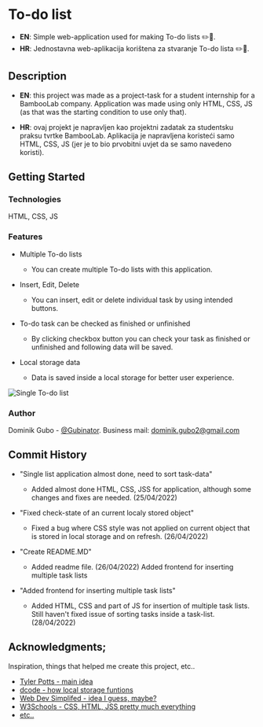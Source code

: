 # To-do list

* **EN**: Simple web-application used for making To-do lists ✏️📝.
* **HR**: Jednostavna web-aplikacija korištena za stvaranje To-do lista ✏️📝.

## Description

* **EN**: 
this project was made as a project-task for a student internship for a BambooLab company. Application was made using only HTML, CSS, JS (as that was the starting condition to use only that).

* **HR**:
ovaj projekt je napravljen kao projektni zadatak za studentsku praksu tvrtke BambooLab. Aplikacija je napravljena koristeći samo HTML, CSS, JS (jer je to bio prvobitni uvjet da se samo navedeno koristi).  



## Getting Started

### Technologies

HTML, CSS, JS

### Features 

* Multiple To-do lists
   * You can create multiple To-do lists with this application.


* Insert, Edit, Delete
   * You can insert, edit or delete individual task by using intended buttons. 


* To-do task can be checked as finished or unfinished
   * By clicking checkbox button you can check your task as finished or unfinished and following data will be saved. 


* Local storage data
   * Data is saved inside a local storage for better user experience.

![Single To-do list](https://i.imgur.com/Mrg41xa.jpeg)

### Author

Dominik Gubo - [@Gubinator](https://github.com/Gubinator/).
Business mail: dominik.gubo2@gmail.com

## Commit History

* "Single list application almost done, need to sort task-data"
    * Added almost done HTML, CSS, JSS for application, although some changes and fixes are needed. (25/04/2022)
   
* "Fixed check-state of an current localy stored object"
    * Fixed a bug where CSS style was not applied on current object that is stored in local storage and on refresh. (26/04/2022)
    
* "Create README.MD"
    * Added readme file. (26/04/2022) Added frontend for inserting multiple task lists

* "Added frontend for inserting multiple task lists"
    * Added HTML, CSS and part of JS for insertion of multiple task lists. Still haven't fixed issue of sorting tasks inside a task-list. (28/04/2022)


## Acknowledgments;

Inspiration, things that helped me create this project, etc..
* [Tyler Potts - main idea](https://www.youtube.com/watch?v=MkESyVB4oUw&ab_channel=TylerPotts)
* [dcode - how local storage funtions](https://www.youtube.com/watch?v=k8yJCeuP6I8&ab_channel=dcode)
* [Web Dev Simplifed - idea I guess, maybe?](https://www.youtube.com/watch?v=W7FaYfuwu70&t=2111s&ab_channel=WebDevSimplified)
* [W3Schools - CSS, HTML, JSS pretty much everything](https://www.w3schools.com/)
* [etc..](https://www.youtube.com/watch?v=_WH6cbwZ5m8&ab_channel=Jombo)

